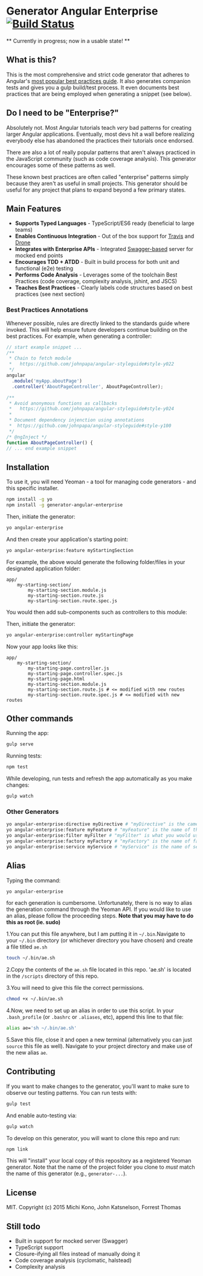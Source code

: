 # Generator Angular Enterprise [![Build Status](https://travis-ci.org/michikono/generator-angular-enterprise.svg?branch=master)](https://travis-ci.org/michikono/generator-angular-enterprise)

** Currently in progress; now in a usable state! **


## What is this?

This is the most comprehensive and strict code generator that adheres to Angular's
[most popular best practices guide](https://github.com/johnpapa/angular-styleguide). It also generates companion tests and gives you a gulp build/test process. It even documents best practices that are being employed when generating a snippet (see below).

## Do I need to be "Enterprise?"

Absolutely not. Most Angular tutorials teach _very_ bad patterns for creating larger Angular 
applications. Eventually, most devs hit a wall before realizing everybody else has abandoned 
the practices their tutorials once endorsed.

There are also a lot of really popular patterns that aren't always practiced in the JavaScript 
community (such as code coverage analysis). This generator encourages some of these patterns as well.

These known best practices are often called "enterprise" patterns simply because they aren't as 
useful in small projects. This generator should be useful for any project that plans to expand 
beyond a few primary states.

## Main Features

* **Supports Typed Languages** - TypeScript/ES6 ready (beneficial to large teams)
* **Enables Continuous Integration** - Out of the box support for [Travis](https://travis-ci.org/) and [Drone](https://github.com/drone/drone)
* **Integrates with Enterprise APIs** - Integrated [Swagger-based](https://www.npmjs.com/package/swagger-server) server for mocked end points
* **Encourages TDD + ATDD** - Built in build process for both unit and functional (e2e) testing 
* **Performs Code Analysis** - Leverages some of the toolchain Best Practices (code coverage, complexity analysis, jshint, and JSCS)
* **Teaches Best Practices** - Clearly labels code structures based on best practices (see next section)


### Best Practices Annotations

Whenever possible, rules are directly linked to the standards guide where invoked. This will help ensure future 
developers continue building on the best practices. For example, when generating a controller:

````javascript
// start example snippet ...
/**
 * Chain to fetch module
 *   https://github.com/johnpapa/angular-styleguide#style-y022
 */
angular
  .module('myApp.aboutPage')
  .controller('AboutPageController', AboutPageController);

/**
 * Avoid anonymous functions as callbacks
 *   https://github.com/johnpapa/angular-styleguide#style-y024
 *
 * Document dependency injenction using annotations
 *  https://github.com/johnpapa/angular-styleguide#style-y100
 */
/* @ngInject */
function AboutPageController() {
// ... end example snippet
````


## Installation

To use it, you will need Yeoman - a tool for managing code generators - and this specific installer.

```bash
npm install -g yo
npm install -g generator-angular-enterprise
```

Then, initiate the generator:

```bash
yo angular-enterprise
```

And then create your application's starting point:

```bash
yo angular-enterprise:feature myStartingSection
```

For example, the above would generate the following folder/files in your designated application folder:

    app/
        my-starting-section/
            my-starting-section.module.js
            my-starting-section.route.js
            my-starting-section.route.spec.js

You would then add sub-components such as controllers to this module:

Then, initiate the generator:

```bash
yo angular-enterprise:controller myStartingPage
```

Now your app looks like this:

    app/
        my-starting-section/
            my-starting-page.controller.js
            my-starting-page.controller.spec.js
            my-starting-page.html
            my-starting-section.module.js
            my-starting-section.route.js # <= modified with new routes
            my-starting-section.route.spec.js # <= modified with new routes
            

## Other commands

Running the app:

```bash
gulp serve
```

Running tests:

```bash
npm test
```

While developing, run tests and refresh the app automatically as you make changes:

```bash
gulp watch
```


### Other Generators

```bash
yo angular-enterprise:directive myDirective # "myDirective" is the camel case representation of your directive name
yo angular-enterprise:feature myFeature # "myFeature" is the name of the module (will generate a controller/routes)
yo angular-enterprise:filter myFilter # "myFilter" is what you would use in the HTML
yo angular-enterprise:factory myFactory # "myFactory" is the name of factory
yo angular-enterprise:service myService # "myService" is the name of service (singleton)
```

## Alias

Typing the command:

```bash
yo angular-enterprise
```

for each generation is cumbersome. Unfortunately, there is no way to alias the generation command through the Yeoman API. If you would like to use an alias, please follow the proceeding steps.
**Note that you may have to do this as root (ie. sudo)**

1.You can put this file anywhere, but I am putting it in `~/.bin`.Navigate to your `~/.bin` directory (or whichever directory you have chosen) and create a file titled `ae.sh`

```bash
touch ~/.bin/ae.sh
```

2.Copy the contents of the `ae.sh` file located in this repo. 'ae.sh' is located in the `/scripts` directory of this repo.


3.You will need to give this file the correct permissions.

```bash
chmod +x ~/.bin/ae.sh
```

4.Now, we need to set up an alias in order to use this script. In your `.bash_profile` (or `.bashrc` or `.aliases`, etc), append this line to that file:

```bash
alias ae='sh ~/.bin/ae.sh'
```

5.Save this file, close it and open a new terminal (alternatively you can just `source` this file as well). Navigate to your project directory and make use of the new alias `ae`.


## Contributing

If you want to make changes to the generator, you'll want to make sure to observe our testing patterns. You can run tests with:

```bash
gulp test
```

And enable auto-testing via:

```bash
gulp watch
```

To develop on this generator, you will want to clone this repo and run:

```bash
npm link
```

This will "install" your local copy of this repository as a registered Yeoman generator. Note that the name of the
project folder you clone to *must* match the name of this generator (e.g., `generator-...`).


## License

MIT. Copyright (c) 2015 Michi Kono, John Katsnelson, Forrest Thomas


## Still todo ##

* Built in support for mocked server (Swagger)
* TypeScript support
* Closure-ifying all files instead of manually doing it
* Code coverage analysis (cyclomatic, halstead)
* Complexity analysis
